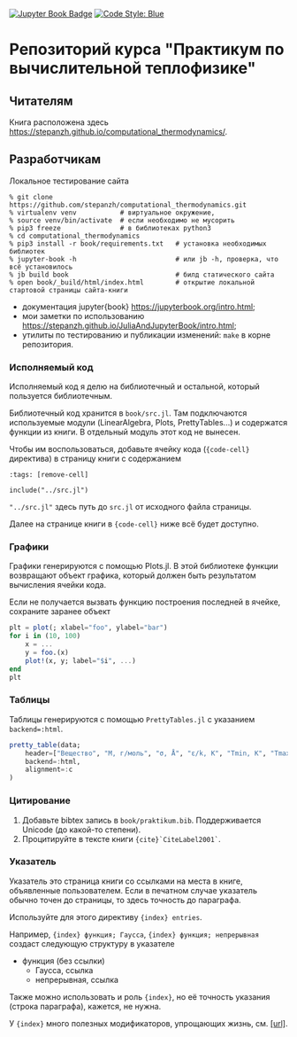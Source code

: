 [![Jupyter Book Badge](https://jupyterbook.org/badge.svg)](https://stepanzh.github.io/JuliaAndJupyterBook/)
[![Code Style: Blue](https://img.shields.io/badge/code%20style-blue-4495d1.svg)](https://github.com/invenia/BlueStyle)

# Репозиторий курса "Практикум по вычислительной теплофизике"

## Читателям
Книга расположена здесь https://stepanzh.github.io/computational_thermodynamics/.

## Разработчикам

Локальное тестирование сайта

```console
% git clone https://github.com/stepanzh/computational_thermodynamics.git
% virtualenv venv           # виртуальное окружение,
% source venv/bin/activate  # если необходимо не мусорить
% pip3 freeze               # в библиотеках python3
% cd computational_thermodynamics
% pip3 install -r book/requirements.txt   # установка необходимых библиотек
% jupyter-book -h                         # или jb -h, проверка, что всё установилось
% jb build book                           # билд статического сайта
% open book/_build/html/index.html        # открытие локальной стартовой страницы сайта-книги
```

- документация jupyter{book} https://jupyterbook.org/intro.html;
- мои заметки по использованию https://stepanzh.github.io/JuliaAndJupyterBook/intro.html;
- утилиты по тестированию и публикации изменений: `make` в корне репозитория. 

### Исполняемый код

Исполняемый код я делю на библиотечный и остальной, который пользуется библиотечным.

Библиотечный код хранится в `book/src.jl`.
Там подключаются используемые модули (LinearAlgebra, Plots, PrettyTables...) и содержатся функции из книги.
В отдельный модуль этот код не вынесен.

Чтобы им воспользоваться, добавьте ячейку кода (`{code-cell}` директива) в страницу книги с содержанием

```
:tags: [remove-cell]

include("../src.jl")
```

`"../src.jl"` здесь путь до `src.jl` от исходного файла страницы.

Далее на странице книги в `{code-cell}` ниже всё будет доступно.

### Графики

Графики генерируются с помощью Plots.jl. В этой библиотеке функции возвращают объект графика, который должен быть результатом вычисления ячейки кода.

Если не получается вызвать функцию построения последней в ячейке, сохраните заранее объект

```julia
plt = plot(; xlabel="foo", ylabel="bar")
for i in (10, 100)
    x = ...
    y = foo.(x)
    plot!(x, y; label="$i", ...)
end
plt
```

### Таблицы

Таблицы генерируются с помощью `PrettyTables.jl` с указанием `backend=:html`.

```julia
pretty_table(data;
    header=["Вещество", "M, г/моль", "σ, Å", "ε/k, K", "Tmin, K", "Tmax, K", "NIST"],
    backend=:html,
    alignment=:c
)
```

### Цитирование

1. Добавьте bibtex запись в `book/praktikum.bib`. Поддерживается Unicode (до какой-то степени).
2. Процитируйте в тексте книги ``` {cite}`CiteLabel2001` ```.

### Указатель

Указатель это страница книги со ссылками на места в книге, объявленные пользователем. Если в печатном случае указатель обычно точен до страницы, то здесь точность до параграфа.

Используйте для этого директиву `{index} entries`.

Например, `{index} функция; Гаусса`, `{index} функция; непрерывная` создаст следующую структуру в указателе

- функция (без ссылки)
    - Гаусса, ссылка
    - непрерывная, ссылка

Также можно использовать и роль `{index}`, но её точность указания (строка параграфа), кажется, не нужна.

У `{index}` много полезных модификаторов, упрощающих жизнь, см. [[url]](https://www.sphinx-doc.org/en/1.4.9/markup/misc.html?highlight=index#index-generating-markup).
